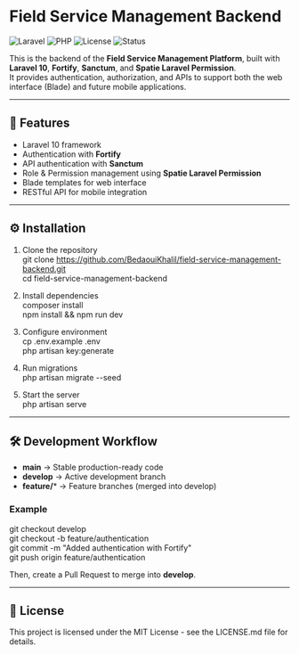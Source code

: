# Field Service Management Backend

![Laravel](https://img.shields.io/badge/Laravel-10.x-red)
![PHP](https://img.shields.io/badge/PHP-%5E8.1-blue)
![License](https://img.shields.io/badge/License-MIT-green)
![Status](https://img.shields.io/badge/Status-Active-success)

This is the backend of the **Field Service Management Platform**, built with **Laravel 10**, **Fortify**, **Sanctum**, and **Spatie Laravel Permission**.  
It provides authentication, authorization, and APIs to support both the web interface (Blade) and future mobile applications.

---

## 🚀 Features
- Laravel 10 framework
- Authentication with **Fortify**
- API authentication with **Sanctum**
- Role & Permission management using **Spatie Laravel Permission**
- Blade templates for web interface
- RESTful API for mobile integration

---

## ⚙️ Installation
1. Clone the repository  
   git clone https://github.com/BedaouiKhalil/field-service-management-backend.git  
   cd field-service-management-backend  

2. Install dependencies  
   composer install  
   npm install && npm run dev  

3. Configure environment  
   cp .env.example .env  
   php artisan key:generate  

4. Run migrations  
   php artisan migrate --seed  

5. Start the server  
   php artisan serve  

---

## 🛠️ Development Workflow
- **main** → Stable production-ready code  
- **develop** → Active development branch  
- **feature/*** → Feature branches (merged into develop)  

### Example
git checkout develop  
git checkout -b feature/authentication  
git commit -m "Added authentication with Fortify"  
git push origin feature/authentication  

Then, create a Pull Request to merge into **develop**.

---

## 📜 License
This project is licensed under the MIT License - see the LICENSE.md file for details.

